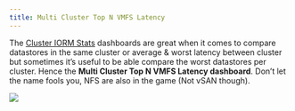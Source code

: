 ```yaml
---
title: Multi Cluster Top N VMFS Latency
---
```



The [Cluster IORM Stats](/cluster-iorm) dashboards are great when it comes to compare datastores in the same cluster or average & worst latency between cluster but sometimes it’s useful to be able compare the worst datastores per cluster. Hence the **Multi Cluster Top N VMFS Latency dashboard**. Don’t let the name fools you, NFS are also in the game (Not vSAN though).

[![](/media/vmware_multi_cluster_top_n_vmfs_latency.png)](http://www.poligraf.io/vsphere-sexipanels/vmware_multi_cluster_top_n_vmfs_latency/)

